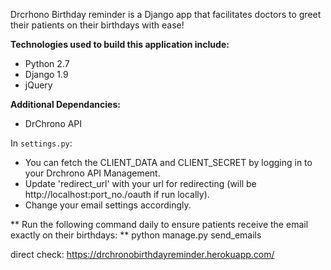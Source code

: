 
Drcrhono Birthday reminder is a Django app that facilitates doctors to greet their patients on their birthdays with ease!

**Technologies used to build this application include:**
* Python 2.7
* Django 1.9
* jQuery

**Additional Dependancies:**
* DrChrono API

 In `settings.py`:
* You can fetch the CLIENT_DATA and CLIENT_SECRET by logging in to your Drchrono API Management.
* Update 'redirect_url' with your url for redirecting (will be http://localhost:port_no./oauth if run locally).
* Change your email settings accordingly.


** Run the following command daily to ensure patients receive the email exactly on their birthdays: **
      python manage.py send_emails
      
 
 
direct check: https://drchronobirthdayreminder.herokuapp.com/
      
